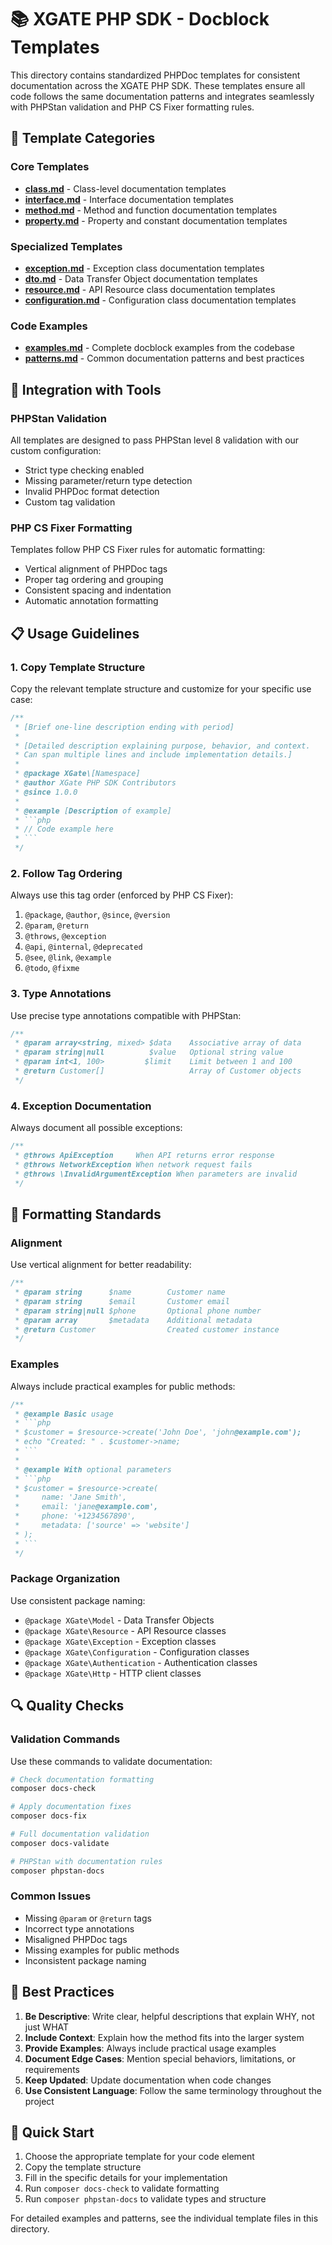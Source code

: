 # 📚 XGATE PHP SDK - Docblock Templates

This directory contains standardized PHPDoc templates for consistent documentation across the XGATE PHP SDK. These templates ensure all code follows the same documentation patterns and integrates seamlessly with PHPStan validation and PHP CS Fixer formatting rules.

## 🎯 Template Categories

### Core Templates
- **[class.md](class.md)** - Class-level documentation templates
- **[interface.md](interface.md)** - Interface documentation templates  
- **[method.md](method.md)** - Method and function documentation templates
- **[property.md](property.md)** - Property and constant documentation templates

### Specialized Templates
- **[exception.md](exception.md)** - Exception class documentation templates
- **[dto.md](dto.md)** - Data Transfer Object documentation templates
- **[resource.md](resource.md)** - API Resource class documentation templates
- **[configuration.md](configuration.md)** - Configuration class documentation templates

### Code Examples
- **[examples.md](examples.md)** - Complete docblock examples from the codebase
- **[patterns.md](patterns.md)** - Common documentation patterns and best practices

## 🔧 Integration with Tools

### PHPStan Validation
All templates are designed to pass PHPStan level 8 validation with our custom configuration:
- Strict type checking enabled
- Missing parameter/return type detection
- Invalid PHPDoc format detection
- Custom tag validation

### PHP CS Fixer Formatting
Templates follow PHP CS Fixer rules for automatic formatting:
- Vertical alignment of PHPDoc tags
- Proper tag ordering and grouping
- Consistent spacing and indentation
- Automatic annotation formatting

## 📋 Usage Guidelines

### 1. Copy Template Structure
Copy the relevant template structure and customize for your specific use case:

```php
/**
 * [Brief one-line description ending with period]
 *
 * [Detailed description explaining purpose, behavior, and context.
 * Can span multiple lines and include implementation details.]
 *
 * @package XGate\[Namespace]
 * @author XGate PHP SDK Contributors
 * @since 1.0.0
 *
 * @example [Description of example]
 * ```php
 * // Code example here
 * ```
 */
```

### 2. Follow Tag Ordering
Always use this tag order (enforced by PHP CS Fixer):
1. `@package`, `@author`, `@since`, `@version`
2. `@param`, `@return`
3. `@throws`, `@exception`
4. `@api`, `@internal`, `@deprecated`
5. `@see`, `@link`, `@example`
6. `@todo`, `@fixme`

### 3. Type Annotations
Use precise type annotations compatible with PHPStan:

```php
/**
 * @param array<string, mixed> $data    Associative array of data
 * @param string|null          $value   Optional string value
 * @param int<1, 100>         $limit    Limit between 1 and 100
 * @return Customer[]                   Array of Customer objects
 */
```

### 4. Exception Documentation
Always document all possible exceptions:

```php
/**
 * @throws ApiException     When API returns error response
 * @throws NetworkException When network request fails
 * @throws \InvalidArgumentException When parameters are invalid
 */
```

## 🎨 Formatting Standards

### Alignment
Use vertical alignment for better readability:

```php
/**
 * @param string      $name        Customer name
 * @param string      $email       Customer email
 * @param string|null $phone       Optional phone number
 * @param array       $metadata    Additional metadata
 * @return Customer                Created customer instance
 */
```

### Examples
Always include practical examples for public methods:

```php
/**
 * @example Basic usage
 * ```php
 * $customer = $resource->create('John Doe', 'john@example.com');
 * echo "Created: " . $customer->name;
 * ```
 *
 * @example With optional parameters
 * ```php
 * $customer = $resource->create(
 *     name: 'Jane Smith',
 *     email: 'jane@example.com',
 *     phone: '+1234567890',
 *     metadata: ['source' => 'website']
 * );
 * ```
 */
```

### Package Organization
Use consistent package naming:
- `@package XGate\Model` - Data Transfer Objects
- `@package XGate\Resource` - API Resource classes
- `@package XGate\Exception` - Exception classes
- `@package XGate\Configuration` - Configuration classes
- `@package XGate\Authentication` - Authentication classes
- `@package XGate\Http` - HTTP client classes

## 🔍 Quality Checks

### Validation Commands
Use these commands to validate documentation:

```bash
# Check documentation formatting
composer docs-check

# Apply documentation fixes
composer docs-fix

# Full documentation validation
composer docs-validate

# PHPStan with documentation rules
composer phpstan-docs
```

### Common Issues
- Missing `@param` or `@return` tags
- Incorrect type annotations
- Misaligned PHPDoc tags
- Missing examples for public methods
- Inconsistent package naming

## 📖 Best Practices

1. **Be Descriptive**: Write clear, helpful descriptions that explain WHY, not just WHAT
2. **Include Context**: Explain how the method fits into the larger system
3. **Provide Examples**: Always include practical usage examples
4. **Document Edge Cases**: Mention special behaviors, limitations, or requirements
5. **Keep Updated**: Update documentation when code changes
6. **Use Consistent Language**: Follow the same terminology throughout the project

## 🚀 Quick Start

1. Choose the appropriate template for your code element
2. Copy the template structure
3. Fill in the specific details for your implementation
4. Run `composer docs-check` to validate formatting
5. Run `composer phpstan-docs` to validate types and structure

For detailed examples and patterns, see the individual template files in this directory. 
